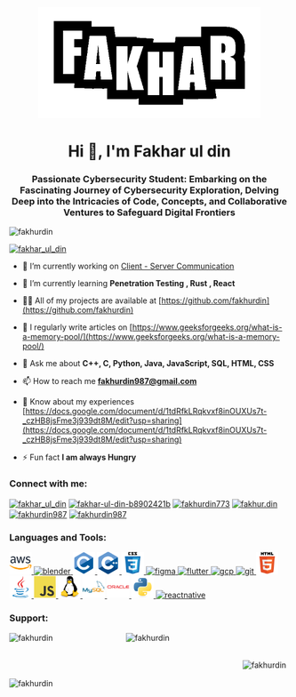 <div align="center">
  <img src="2024-02-07-FAKHAR.gif" alt="Project Logo" width="400"/>
</div>
<h1 align="center">Hi 👋, I'm Fakhar ul din</h1>
<h3 align="center">Passionate Cybersecurity Student: Embarking on the Fascinating Journey of Cybersecurity Exploration, Delving Deep into the Intricacies of Code, Concepts, and Collaborative Ventures to Safeguard Digital Frontiers</h3>

<p align="left"> <img src="https://komarev.com/ghpvc/?username=fakhurdin&label=Profile%20views&color=0e75b6&style=flat" alt="fakhurdin" /> </p>

<p align="left"> <a href="https://twitter.com/fakhar_ul_din" target="blank"><img src="https://img.shields.io/twitter/follow/fakhar_ul_din?logo=twitter&style=for-the-badge" alt="fakhar_ul_din" /></a> </p>

- 🔭 I’m currently working on [Client - Server Communication](https://github.com/fakhurdin/Client-Server-Communication-using-python)

- 🌱 I’m currently learning **Penetration Testing , Rust , React**

- 👨‍💻 All of my projects are available at [https://github.com/fakhurdin](https://github.com/fakhurdin)

- 📝 I regularly write articles on [https://www.geeksforgeeks.org/what-is-a-memory-pool/](https://www.geeksforgeeks.org/what-is-a-memory-pool/)

- 💬 Ask me about **C++, C, Python, Java, JavaScript, SQL, HTML, CSS**

- 📫 How to reach me **fakhurdin987@gmail.com**

- 📄 Know about my experiences [https://docs.google.com/document/d/1tdRfkLRqkvxf8inOUXUs7t-_czHB8jsFme3j939dt8M/edit?usp=sharing](https://docs.google.com/document/d/1tdRfkLRqkvxf8inOUXUs7t-_czHB8jsFme3j939dt8M/edit?usp=sharing)

- ⚡ Fun fact **I am always Hungry**

<h3 align="left">Connect with me:</h3>
<p align="left">
<a href="https://twitter.com/fakhar_ul_din" target="blank"><img align="center" src="https://raw.githubusercontent.com/rahuldkjain/github-profile-readme-generator/master/src/images/icons/Social/twitter.svg" alt="fakhar_ul_din" height="30" width="40" /></a>
<a href="https://linkedin.com/in/fakhar-ul-din-b8902421b" target="blank"><img align="center" src="https://raw.githubusercontent.com/rahuldkjain/github-profile-readme-generator/master/src/images/icons/Social/linked-in-alt.svg" alt="fakhar-ul-din-b8902421b" height="30" width="40" /></a>
<a href="https://instagram.com/fakhurdin773" target="blank"><img align="center" src="https://raw.githubusercontent.com/rahuldkjain/github-profile-readme-generator/master/src/images/icons/Social/instagram.svg" alt="fakhurdin773" height="30" width="40" /></a>
<a href="https://www.hackerrank.com/fakhur.din" target="blank"><img align="center" src="https://raw.githubusercontent.com/rahuldkjain/github-profile-readme-generator/master/src/images/icons/Social/hackerrank.svg" alt="fakhur.din" height="30" width="40" /></a>
<a href="https://www.leetcode.com/fakhurdin987" target="blank"><img align="center" src="https://raw.githubusercontent.com/rahuldkjain/github-profile-readme-generator/master/src/images/icons/Social/leet-code.svg" alt="fakhurdin987" height="30" width="40" /></a>
<a href="https://auth.geeksforgeeks.org/user/fakhurdin987" target="blank"><img align="center" src="https://raw.githubusercontent.com/rahuldkjain/github-profile-readme-generator/master/src/images/icons/Social/geeks-for-geeks.svg" alt="fakhurdin987" height="30" width="40" /></a>
</p>

<h3 align="left">Languages and Tools:</h3>
<p align="left"> <a href="https://aws.amazon.com" target="_blank" rel="noreferrer"> <img src="https://raw.githubusercontent.com/devicons/devicon/master/icons/amazonwebservices/amazonwebservices-original-wordmark.svg" alt="aws" width="40" height="40"/> </a> <a href="https://www.blender.org/" target="_blank" rel="noreferrer"> <img src="https://download.blender.org/branding/community/blender_community_badge_white.svg" alt="blender" width="40" height="40"/> </a> <a href="https://www.cprogramming.com/" target="_blank" rel="noreferrer"> <img src="https://raw.githubusercontent.com/devicons/devicon/master/icons/c/c-original.svg" alt="c" width="40" height="40"/> </a> <a href="https://www.w3schools.com/cpp/" target="_blank" rel="noreferrer"> <img src="https://raw.githubusercontent.com/devicons/devicon/master/icons/cplusplus/cplusplus-original.svg" alt="cplusplus" width="40" height="40"/> </a> <a href="https://www.w3schools.com/css/" target="_blank" rel="noreferrer"> <img src="https://raw.githubusercontent.com/devicons/devicon/master/icons/css3/css3-original-wordmark.svg" alt="css3" width="40" height="40"/> </a> <a href="https://www.figma.com/" target="_blank" rel="noreferrer"> <img src="https://www.vectorlogo.zone/logos/figma/figma-icon.svg" alt="figma" width="40" height="40"/> </a> <a href="https://flutter.dev" target="_blank" rel="noreferrer"> <img src="https://www.vectorlogo.zone/logos/flutterio/flutterio-icon.svg" alt="flutter" width="40" height="40"/> </a> <a href="https://cloud.google.com" target="_blank" rel="noreferrer"> <img src="https://www.vectorlogo.zone/logos/google_cloud/google_cloud-icon.svg" alt="gcp" width="40" height="40"/> </a> <a href="https://git-scm.com/" target="_blank" rel="noreferrer"> <img src="https://www.vectorlogo.zone/logos/git-scm/git-scm-icon.svg" alt="git" width="40" height="40"/> </a> <a href="https://www.w3.org/html/" target="_blank" rel="noreferrer"> <img src="https://raw.githubusercontent.com/devicons/devicon/master/icons/html5/html5-original-wordmark.svg" alt="html5" width="40" height="40"/> </a> <a href="https://www.java.com" target="_blank" rel="noreferrer"> <img src="https://raw.githubusercontent.com/devicons/devicon/master/icons/java/java-original.svg" alt="java" width="40" height="40"/> </a> <a href="https://developer.mozilla.org/en-US/docs/Web/JavaScript" target="_blank" rel="noreferrer"> <img src="https://raw.githubusercontent.com/devicons/devicon/master/icons/javascript/javascript-original.svg" alt="javascript" width="40" height="40"/> </a> <a href="https://www.linux.org/" target="_blank" rel="noreferrer"> <img src="https://raw.githubusercontent.com/devicons/devicon/master/icons/linux/linux-original.svg" alt="linux" width="40" height="40"/> </a> <a href="https://www.mysql.com/" target="_blank" rel="noreferrer"> <img src="https://raw.githubusercontent.com/devicons/devicon/master/icons/mysql/mysql-original-wordmark.svg" alt="mysql" width="40" height="40"/> </a> <a href="https://www.oracle.com/" target="_blank" rel="noreferrer"> <img src="https://raw.githubusercontent.com/devicons/devicon/master/icons/oracle/oracle-original.svg" alt="oracle" width="40" height="40"/> </a> <a href="https://www.python.org" target="_blank" rel="noreferrer"> <img src="https://raw.githubusercontent.com/devicons/devicon/master/icons/python/python-original.svg" alt="python" width="40" height="40"/> </a> <a href="https://reactnative.dev/" target="_blank" rel="noreferrer"> <img src="https://reactnative.dev/img/header_logo.svg" alt="reactnative" width="40" height="40"/> </a></p>

<h3 align="left">Support:</h3>
<p><a href="https://www.buymeacoffee.com/fakhurdin"> <img align="left" src="https://cdn.buymeacoffee.com/buttons/v2/default-yellow.png" height="50" width="210" alt="fakhurdin" /></a><a href="https://ko-fi.com/fakhurdin"> <img align="left" src="https://cdn.ko-fi.com/cdn/kofi3.png?v=3" height="50" width="210" alt="fakhurdin" /></a></p><br><br>

<p><img align="center" src="https://github-readme-stats.vercel.app/api/top-langs?username=fakhurdin&show_icons=true&locale=en&layout=compact" alt="fakhurdin" /></p>

<p><img align="center" src="https://github-readme-streak-stats.herokuapp.com/?user=fakhurdin&" alt="fakhurdin" /></p>
